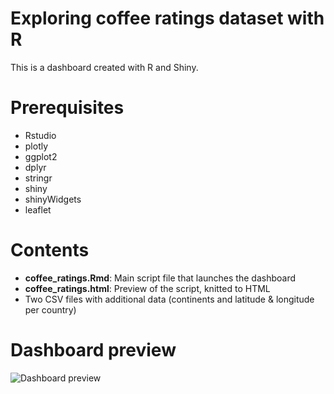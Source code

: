 # Exploring coffee ratings dataset with R
This is a dashboard created with R and Shiny. 

# Prerequisites
- Rstudio
- plotly
- ggplot2
- dplyr
- stringr
- shiny
- shinyWidgets
- leaflet

# Contents
- **coffee_ratings.Rmd**: Main script file that launches the dashboard
- **coffee_ratings.html**: Preview of the script, knitted to HTML
- Two CSV files with additional data (continents and latitude & longitude per country)

# Dashboard preview
![Dashboard preview]("./dashboard.png")